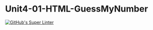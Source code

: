 # Unit4-01-HTML-GuessMyNumber
[![GitHub's Super Linter](https://github.com/ICS20-Programming-Emilielsm/Unit4-01-HTML-GuessMyNumber/workflows/GitHub's%20Super%20Linter/badge.svg)](https://github.com/ICS20-Programming-Emilielsm/Unit4-01-HTML-GuessMyNumber/actions)